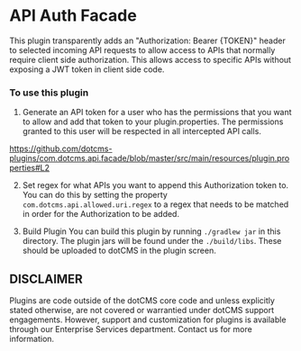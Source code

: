 # API Auth Facade

This plugin transparently adds an "Authorization: Bearer {TOKEN}" header to selected incoming API requests to allow access to APIs that normally require client side authorization.  This allows access to specific APIs without exposing a JWT token in client side code.

### To use this plugin
1. Generate an API token for a user who has the permissions that you want to allow and add that token to your plugin.properties. The permissions granted to this user will be respected in all intercepted API calls.

https://github.com/dotcms-plugins/com.dotcms.api.facade/blob/master/src/main/resources/plugin.properties#L2

2. Set regex for what APIs you want to append this Authorization token to. You can do this by setting the property `com.dotcms.api.allowed.uri.regex` to a regex that needs to be matched in order for the Authorization to be added.

3. Build Plugin
You can build this plugin by running `./gradlew jar` in this directory.  The plugin jars will be found under the `./build/libs`.  These should be uploaded to dotCMS in the plugin screen.

## DISCLAIMER
Plugins are code outside of the dotCMS core code and unless explicitly stated otherwise, are not covered or warrantied  under dotCMS support engagements. However, support and customization for plugins is available through our Enterprise Services department. Contact us for more information.
